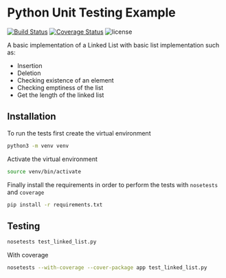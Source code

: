 # Python Unit Testing Example
[![Build Status](https://travis-ci.org/gitaumoses4/unit_testing.svg?branch=develop)](https://travis-ci.org/gitaumoses4/unit_testing)
[![Coverage Status](https://coveralls.io/repos/github/gitaumoses4/unit_testing/badge.svg?branch=develop)](https://coveralls.io/github/gitaumoses4/unit_testing?branch=develop)
![license](https://img.shields.io/github/license/gitaumoses4/unit_testing.svg)

A basic implementation of a Linked List with basic list implementation such as:

 - Insertion
 - Deletion
 - Checking existence of an element
 - Checking emptiness of the list
 - Get the length of the linked list

## Installation
To run the tests first create the virtual environment

```bash 
python3 -m venv venv
```
Activate the virtual environment
```bash
source venv/bin/activate
```

Finally install the requirements in order to perform the tests with `nosetests` and `coverage`
```bash
pip install -r requirements.txt
```

## Testing
```bash
nosetests test_linked_list.py
```

With coverage
```bash
nosetests --with-coverage --cover-package app test_linked_list.py
```